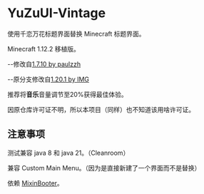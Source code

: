 # YuZuUI-Vintage
使用千恋万花标题界面替换 Minecraft 标题界面。

Minecraft 1.12.2 移植版。

--修改自[1.7.10 by paulzzh](https://github.com/paulzzh/YuZuUI-GTNH)

--原分支修改自[1.20.1 by IMG](https://github.com/ming-sc/YuZuUI-Forge)

推荐将**音乐**音量调节至20%获得最佳体验。

因原仓库许可证不明，所以本项目（同样）也不知道该用啥许可证。

## 注意事项
测试兼容 java 8 和 java 21。（Cleanroom）

兼容 Custom Main Menu。（因为是直接新建了一个界面而不是替换）

依赖 [MixinBooter](https://github.com/CleanroomMC/MixinBooter)。
